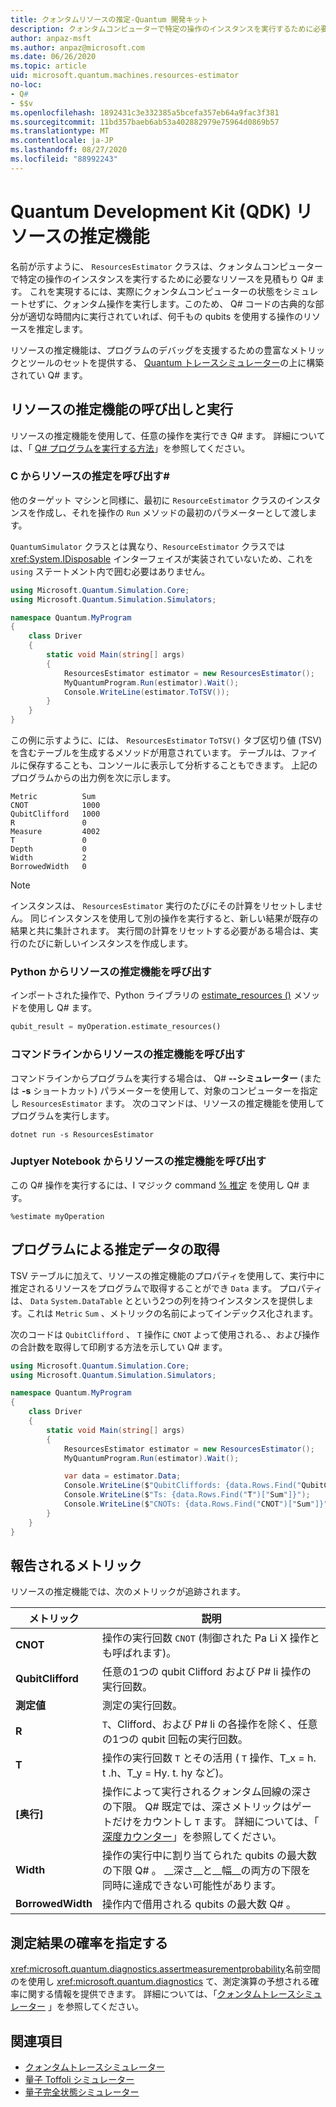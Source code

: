 ```yaml
---
title: クォンタムリソースの推定-Quantum 開発キット
description: クォンタムコンピューターで特定の操作のインスタンスを実行するために必要なリソースを推定する、Microsoft QDK リソースの推定機能について説明し Q# ます。
author: anpaz-msft
ms.author: anpaz@microsoft.com
ms.date: 06/26/2020
ms.topic: article
uid: microsoft.quantum.machines.resources-estimator
no-loc:
- Q#
- $$v
ms.openlocfilehash: 1892431c3e332385a5bcefa357eb64a9fac3f381
ms.sourcegitcommit: 11bd357baeb6ab53a402882979e75964d0869b57
ms.translationtype: MT
ms.contentlocale: ja-JP
ms.lasthandoff: 08/27/2020
ms.locfileid: "88992243"
---
```

# <a name="quantum-development-kit-qdk-resources-estimator"></a>Quantum Development Kit (QDK) リソースの推定機能

名前が示すように、 `ResourcesEstimator` クラスは、クォンタムコンピューターで特定の操作のインスタンスを実行するために必要なリソースを見積もり Q# ます。 これを実現するには、実際にクォンタムコンピューターの状態をシミュレートせずに、クォンタム操作を実行します。このため、 Q# コードの古典的な部分が適切な時間内に実行されていれば、何千もの qubits を使用する操作のリソースを推定します。

リソースの推定機能は、プログラムのデバッグを支援するための豊富なメトリックとツールのセットを提供する、 [Quantum トレースシミュレーター](xref:microsoft.quantum.machines.qc-trace-simulator.intro)の上に構築されてい Q# ます。

## <a name="invoking-and-running-the-resources-estimator"></a>リソースの推定機能の呼び出しと実行

リソースの推定機能を使用して、任意の操作を実行でき Q# ます。 詳細については、「 [ Q# プログラムを実行する方法](xref:microsoft.quantum.guide.host-programs)」を参照してください。

### <a name="invoking-the-resources-estimator-from-c"></a>C からリソースの推定を呼び出す# 

他のターゲット マシンと同様に、最初に `ResourceEstimator` クラスのインスタンスを作成し、それを操作の `Run` メソッドの最初のパラメーターとして渡します。

`QuantumSimulator` クラスとは異なり、`ResourceEstimator` クラスでは <xref:System.IDisposable> インターフェイスが実装されていないため、これを `using` ステートメント内で囲む必要はありません。

```csharp
using Microsoft.Quantum.Simulation.Core;
using Microsoft.Quantum.Simulation.Simulators;

namespace Quantum.MyProgram
{
    class Driver
    {
        static void Main(string[] args)
        {
            ResourcesEstimator estimator = new ResourcesEstimator();
            MyQuantumProgram.Run(estimator).Wait();
            Console.WriteLine(estimator.ToTSV());
        }
    }
}
```

この例に示すように、には、 `ResourcesEstimator` `ToTSV()` タブ区切り値 (TSV) を含むテーブルを生成するメソッドが用意されています。 テーブルは、ファイルに保存することも、コンソールに表示して分析することもできます。 上記のプログラムからの出力例を次に示します。

```output
Metric          Sum
CNOT            1000
QubitClifford   1000
R               0
Measure         4002
T               0
Depth           0
Width           2
BorrowedWidth   0
```

> [!NOTE]
> インスタンスは、 `ResourcesEstimator` 実行のたびにその計算をリセットしません。 同じインスタンスを使用して別の操作を実行すると、新しい結果が既存の結果と共に集計されます。 実行間の計算をリセットする必要がある場合は、実行のたびに新しいインスタンスを作成します。

### <a name="invoking-the-resources-estimator-from-python"></a>Python からリソースの推定機能を呼び出す

インポートされた操作で、Python ライブラリの [estimate_resources ()](https://docs.microsoft.com/python/qsharp-core/qsharp.loader.qsharpcallable) メソッドを使用し Q# ます。

```python
qubit_result = myOperation.estimate_resources()
```

### <a name="invoking-the-resources-estimator-from-the-command-line"></a>コマンドラインからリソースの推定機能を呼び出す

コマンドラインからプログラムを実行する場合は、 Q# **--シミュレーター** (または **-s** ショートカット) パラメーターを使用して、対象のコンピューターを指定し `ResourcesEstimator` ます。 次のコマンドは、リソースの推定機能を使用してプログラムを実行します。 

```dotnetcli
dotnet run -s ResourcesEstimator
```

### <a name="invoking-the-resources-estimator-from-juptyer-notebooks"></a>Juptyer Notebook からリソースの推定機能を呼び出す

この Q# 操作を実行するには、I マジック command [% 推定](xref:microsoft.quantum.iqsharp.magic-ref.simulate) を使用し Q# ます。

```
%estimate myOperation
```

## <a name="programmatically-retrieving-the-estimated-data"></a>プログラムによる推定データの取得

TSV テーブルに加えて、リソースの推定機能のプロパティを使用して、実行中に推定されるリソースをプログラムで取得することができ `Data` ます。 プロパティは、 `Data` `System.DataTable` とという2つの列を持つインスタンスを提供します。これは `Metric` `Sum` 、メトリックの名前によってインデックス化されます。

次のコードは `QubitClifford` 、 `T` 操作に `CNOT` よって使用される、、および操作の合計数を取得して印刷する方法を示してい Q# ます。

```csharp
using Microsoft.Quantum.Simulation.Core;
using Microsoft.Quantum.Simulation.Simulators;

namespace Quantum.MyProgram
{
    class Driver
    {
        static void Main(string[] args)
        {
            ResourcesEstimator estimator = new ResourcesEstimator();
            MyQuantumProgram.Run(estimator).Wait();

            var data = estimator.Data;
            Console.WriteLine($"QubitCliffords: {data.Rows.Find("QubitClifford")["Sum"]}");
            Console.WriteLine($"Ts: {data.Rows.Find("T")["Sum"]}");
            Console.WriteLine($"CNOTs: {data.Rows.Find("CNOT")["Sum"]}");
        }
    }
}
```

## <a name="metrics-reported"></a>報告されるメトリック

リソースの推定機能では、次のメトリックが追跡されます。

|メトリック|説明|
|----|----|
|__CNOT__    |操作の実行回数 `CNOT` (制御された Pa Li X 操作とも呼ばれます)。|
|__QubitClifford__ |任意の1つの qubit Clifford および P# li 操作の実行回数。|
|__測定値__    |測定の実行回数。  |
|__R__    |`T`、Clifford、および P# li の各操作を除く、任意の1つの qubit 回転の実行回数。  |
|__T__    |操作の実行回数 `T` とその活用 ( `T` 操作、T_x = h. t .h、T_y = Hy. t. hy など)。  |
|__[奥行]__|操作によって実行されるクォンタム回線の深さの下限。 Q# 既定では、深さメトリックはゲートだけをカウントし `T` ます。 詳細については、「 [深度カウンター](xref:microsoft.quantum.machines.qc-trace-simulator.depth-counter)」を参照してください。   |
|__Width__    |操作の実行中に割り当てられた qubits の最大数の下限 Q# 。 __深さ__と__幅__の両方の下限を同時に達成できない可能性があります。  |
|__BorrowedWidth__    |操作内で借用される qubits の最大数 Q# 。  |

## <a name="providing-the-probability-of-measurement-outcomes"></a>測定結果の確率を指定する

<xref:microsoft.quantum.diagnostics.assertmeasurementprobability>名前空間のを使用し <xref:microsoft.quantum.diagnostics> て、測定演算の予想される確率に関する情報を提供できます。 詳細については、「[クォンタムトレースシミュレーター](xref:microsoft.quantum.machines.qc-trace-simulator.intro) 」を参照してください。

## <a name="see-also"></a>関連項目

- [クォンタムトレースシミュレーター](xref:microsoft.quantum.machines.qc-trace-simulator.intro)
- [量子 Toffoli シミュレーター](xref:microsoft.quantum.machines.toffoli-simulator)
- [量子完全状態シミュレーター](xref:microsoft.quantum.machines.full-state-simulator) 